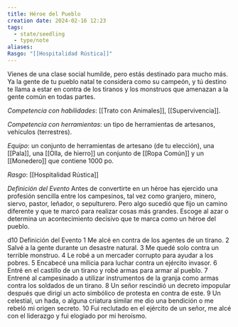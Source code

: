 ```yaml
---
title: Héroe del Pueblo
creation date: 2024-02-16 12:23
tags:
  - state/seedling
  - type/note
aliases: 
Rasgo: "[[Hospitalidad Rústica]]"
---
```



Vienes de una clase social humilde, pero estás destinado para mucho más. Ya la gente de tu pueblo natal te considera como su campeón, y tú destino te llama a estar en contra de los tiranos y los monstruos que amenazan a la gente común en todas partes.

*Competencia con habilidades*: [[Trato con Animales]], [[Supervivencia]].

*Competencia con herramientas*: un tipo de herramientas de artesanos, vehículos (terrestres).

*Equipo*: un conjunto de herramientas de artesano (de tu elección), una [[Pala]], una [[Olla, de hierro]] un conjunto de [[Ropa Común]] y un [[Monedero]] que contiene 1000 po.

*Rasgo*: [[Hospitalidad Rústica]]


*Definición del Evento*
Antes de convertirte en un héroe has ejercido una profesión sencilla entre los campesinos, tal vez como granjero, minero, siervo, pastor, leñador, o sepulturero. Pero algo sucedió que fijo un camino diferente y que te marcó para realizar cosas más grandes. Escoge al azar o determina un acontecimiento decisivo que te marca como un héroe del pueblo.


d10             Definición del Evento
1                  Me alcé en contra de los agentes de un tirano.
2                 Salvé a la gente durante un desastre natural.
3                 Me quedé solo contra un terrible monstruo.
4                 Le robé a un mercader corrupto para ayudar a los pobres.
5                 Encabecé una milicia para luchar contra un ejército invasor.
6                 Entré en el castillo de un tirano y robé armas para armar al pueblo.
7                 Entrené al campesinado a utilizar instrumentos de la granja como armas contra los                           soldados de un tirano.
8                 Un señor rescindió un decreto impopular después que dirigí un acto simbólico de                             protesta en contra de este.
9                 Un celestial, un hada, o alguna criatura similar me dio una bendición o me rebeló mi                          origen secreto.
10               Fui reclutado en el ejército de un señor, me alcé con el liderazgo y fui elogiado por mi                       heroísmo.


